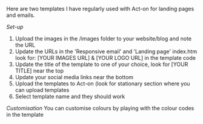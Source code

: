 Here are two templates I have regularly used with Act-on for landing pages and emails.

*Set-up*
1. Upload the images in the /images folder to your website/blog and note the URL
2. Update the URLs in the 'Responsive email' and 'Landing page' index.htm look for: [YOUR IMAGES URL] & [YOUR LOGO URL] in the template code
3. Update the title of the template to one of your choice, look for [YOUR TITLE] near the top
4. Update your social media links near the bottom
5. Upload the templates to Act-on (look for stationary section where you can upload templates
6. Select template name and they should work

*Customisation*
You can customise colours by playing with the colour codes in the template
